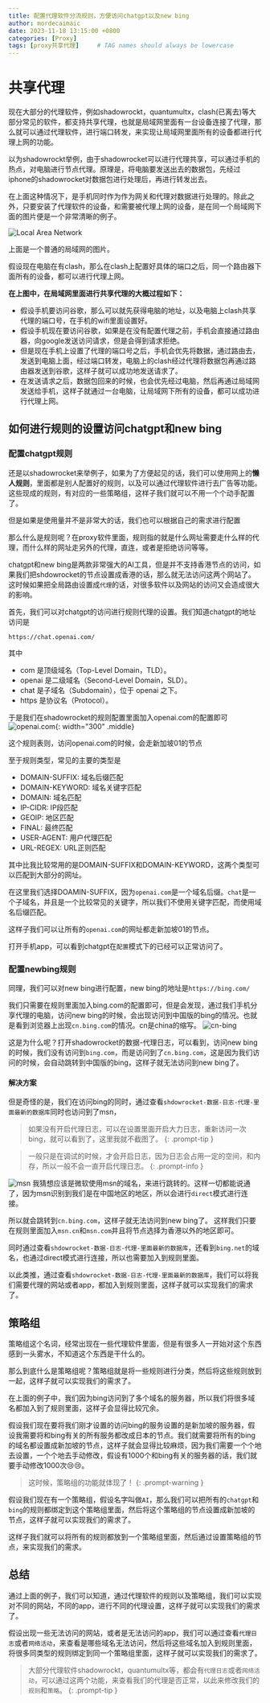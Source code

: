 ```yaml
---
title: 配置代理软件分流规则，方便访问chatgpt以及new bing
author: mordecaimaic
date: 2023-11-18 13:15:00 +0800
categories: [Proxy]
tags: [proxy共享代理]     # TAG names should always be lowercase
---
```

# 共享代理
现在大部分的代理软件，例如shadowrockt，quantumultx，clash(已离去)等大部分常见的软件，都支持共享代理，也就是局域网里面有一台设备连接了代理，那么就可以通过代理软件，进行端口转发，来实现让局域网里面所有的设备都进行代理上网的功能。

以为shadowrockt举例，由于shadowrocket可以进行代理共享，可以通过手机的热点，对电脑进行节点代理。原理是，将电脑要发送出去的数据包，先经过iphone的shadowrocket对数据包进行处理后，再进行转发出去。

在上面这种情况下，是手机同时作为作为网关和代理对数据进行处理的。除此之外，只要安装了代理软件的设备，和需要被代理上网的设备，是在同一个局域网下面的图片便是一个非常清晰的例子。

![Local Area Network](/assets/images/proxy/Local_Area_Network.png "Local Area Network")

上面是一个普通的局域网的图片。

假设现在电脑在有clash，那么在clash上配置好具体的端口之后，同一个路由器下面所有的设备，都可以进行代理上网。

**在上图中，在局域网里面进行共享代理的大概过程如下：**

- 假设手机要访问谷歌，那么可以就先获得电脑的地址，以及电脑上clash共享代理的端口号，在手机的wifi里面设置好。
- 假设手机现在要访问谷歌，如果是在没有配置代理之前，手机会直接通过路由器，向google发送访问请求，但是会得到请求拒绝。
- 但是现在手机上设置了代理的端口号之后，手机会优先将数据，通过路由去，发送到电脑上面，经过端口转发，电脑上的clash经过代理将数据包再通过路由器发送到谷歌，这样子就可以成功地发送请求了。
- 在发送请求之后，数据包回来的时候，也会优先经过电脑，然后再通过局域网发送给手机，这样子就通过一台电脑，让局域网下所有的设备，都可以成功进行代理上网。
  

## 如何进行规则的设置访问chatgpt和new bing

### 配置chatgpt规则
还是以shadowrocket来举例子，如果为了方便起见的话，我们可以使用网上的**懒人规则**，里面都是别人配置好的规则，以及可以通过代理软件进行去广告等功能。这些现成的规则，有对应的一些策略组，这样子我们就可以不用一个个动手配置了。

但是如果是使用量并不是非常大的话，我们也可以根据自己的需求进行配置

那么什么是规则呢？在proxy软件里面，规则指的就是什么网址需要走什么样的代理，而什么样的网址走另外的代理，直连，或者是拒绝访问等等。

chatgpt和new bing是两款非常强大的AI工具，但是并不支持香港节点的访问，如果我们把shdowrocket的节点设置成香港的话，那么就无法访问这两个网站了。这时候如果把全局路由设置成`代理`的话，对很多软件以及网站的访问又会造成很大的影响。

首先，我们可以对chatgpt的访问进行规则代理的设置。我们知道chatgpt的地址访问是

``https://chat.openai.com/``

其中
- com 是顶级域名（Top-Level Domain，TLD）。
- openai 是二级域名（Second-Level Domain，SLD）。
- chat 是子域名（Subdomain），位于 openai 之下。
- https 是协议名（Protocol）。

于是我们在shadowrocket的规则配置里面加入openai.com的配置即可
![openai.com](/assets/images/proxy/shadowrocket_0.png "openai.com"){: width="300" .middle}

这个规则表则，访问openai.com的时候，会走新加坡01的节点

至于规则类型，常见的主要的类型是
- DOMAIN-SUFFIX: 域名后缀匹配
- DOMAIN-KEYWORD: 域名关键字匹配
- DOMAIN: 域名匹配
- IP-CIDR: IP段匹配
- GEOIP: 地区匹配
- FINAL: 最终匹配
- USER-AGENT: 用户代理匹配
- URL-REGEX: URL正则匹配

其中比我比较常用的是DOMAIN-SUFFIX和DOMAIN-KEYWORD，这两个类型可以匹配到大部分的网址。

在这里我们选择DOAMIN-SUFFIX，因为`openai.com`是一个域名后缀。`chat`是一个子域名，并且是一个比较常见的关键字，所以我们不使用关键字匹配，而使用域名后缀匹配。

这样子我们可以让所有的`openai.com`的网址都走新加坡01的节点。

打开手机app，可以看到chatgpt在`配置`模式下的已经可以正常访问了。

### 配置newbing规则
同理，我们可以对new bing进行配置，new bing的地址是`https://bing.com/`

我们只需要在规则里面加入bing.com的配置即可，但是会发现，通过我们手机分享代理的电脑，访问new bing的时候，会出现访问到中国版的bing的情况。也就是看到浏览器上出现`cn.bing.com`的情况。cn是china的缩写。
![cn-bing](/assets/images/proxy/shadowrocket_1.png "cn-bign")

这是为什么呢？打开shadowrocket的数据-代理日志，可以看到，访问new bing的时候，我们没有访问到`bing.com`，而是访问到了`cn.bing.com`，这是因为我们访问的时候，会自动跳转到中国版的bing，这样子就无法访问到new bing了。
#### 解决方案
但是奇怪的是，我们在访问bing的同时，通过查看`shdowrocket-数据-日志-代理-里面最新的数据库`同时也访问到了msn，

> 如果没有开启代理日志，可以在设置里面开启大力日志，重新访问一次bing，就可以看到了，这里我就不截图了。
{: .prompt-tip }

> 一般只是在调试的时候，才会开启日志，因为日志会占用一定的空间，和内存，所以一般不会一直开启代理日志。
{: .prompt-info }

![msn](/assets/images/proxy/shadowrocket_2.png "msn")
我猜想应该是微软使用msn的域名，来进行跳转的。这样一切都能说通了，因为msn识别到我们是在中国地区的地区，所以会进行`direct`模式进行连接。

所以就会跳转到`cn.bing.com`，这样子就无法访问到new bing了。
这样我们只要在规则里面加入`msn.cn`和`msn.com`并且将节点选择为香港以外的地区即可。

同时通过查看`shdowrocket-数据-日志-代理-里面最新的数据库`，还看到`bing.net`的域名，也通过direct模式进行连接，所以也需要加入到规则里面。

以此类推，通过查看`shdowrocket-数据-日志-代理-里面最新的数据库`，我们可以将我们需要代理的网站或者app，都加入到规则里面，这样子就可以实现我们的需求了。

## 策略组
策略组这个名词，经常出现在一些代理软件里面，但是有很多人一开始对这个东西感到一头雾水，不知道这个东西是干什么的。

那么到底什么是策略组呢？策略组就是将一些规则进行分类，然后将这些规则放到一起，这样子就可以实现我们的需求了。

在上面的例子中，我们因为bing访问到了多个域名的服务器，所以我们将很多域名都加入到了规则里面，这样子会显得比较冗余。

假设我们现在要将我们刚才设置的访问bing的服务设置的是新加坡的服务器，假设我需要将和bing有关的所有服务都改成日本的节点。我们就需要将所有的bing的域名都设置成新加坡的节点，这样子就会显得比较麻烦，因为我们需要一个个地去设置，一个个地去手动修改，假设有1000个和bing有关的服务器的话，我们就要手动修改1000次😢😢。

> 这时候，策略组的功能就体现了！
{: .prompt-warning }

假设我们现在有一个策略组，假设名字叫做`AI`，那么我们可以把所有的`chatgpt`和`bing`的规则都绑定到这个策略组里面，然后将这个策略组的节点设置成新加坡的节点，这样子就可以实现我们的需求了。

这样子我们就可以将所有的规则都放到一个策略组里面，然后通过设置策略组的节点，来实现我们的需求。

## 总结
通过上面的例子，我们可以知道，通过代理软件的规则以及策略组，我们可以实现对不同的网站，不同的app，进行不同的代理设置，这样子就可以实现我们的需求了。

假设出现一些无法访问的网站，或者是无法访问的app，我们可以通过查看`代理日志`或者`网络活动`，来查看是哪些域名无法访问，然后将这些域名加入到规则里面，将很多同类型的规则绑定到同一个策略组里面，这样子就可以实现我们的需求了。

> 大部分代理软件shadowrockt，quantumultx等，都会有`代理日志`或者`网络活动`，可以通过这两个功能，来查看我们的代理是否正常，以此来修改我们的`规则`和`策略`。
{: .prompt-tip }